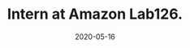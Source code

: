 ---
title: Intern at Amazon Lab126.
summary: I returned as an Applied Scientist Intern at Amazon Lab126 during the summer of 2020, continuing my work on the Astro home robot.
date: 2020-05-16
---
